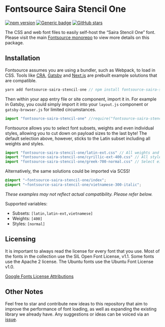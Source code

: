 # Fontsource Saira Stencil One
[![npm version](https://badge.fury.io/js/fontsource-saira-stencil-one.svg)](https://github.com/DecliningLotus/fontsource) [![Generic badge](https://img.shields.io/badge/fontsource-passing-brightgreen)](https://github.com/DecliningLotus/fontsource) [![GitHub stars](https://img.shields.io/github/stars/DecliningLotus/fontsource.svg?style=social&label=Star&maxAge=2592000)](https://GitHub.com/DecliningLotus/fontsource/stargazers/)

The CSS and web font files to easily self-host the “Saira Stencil One” font. Please visit the main [Fontsource monorepo](https://github.com/DecliningLotus/fontsource) to view more details on this package.

## Installation

Fontsource assumes you are using a bundler, such as Webpack, to load in CSS. Tools like [CRA](https://create-react-app.dev/), [Gatsby](https://www.gatsbyjs.org/) and [Next.js](https://nextjs.org/) are prebuilt example solutions that are compatible.

```javascript
yarn add fontsource-saira-stencil-one // npm install fontsource-saira-stencil-one
```

Then within your app entry file or site component, import it in. For example in Gatsby, you could simply import it into your `layout.js` component or `gatsby-browser.js` for limited circumstances.

```javascript
import "fontsource-saira-stencil-one" //require("fontsource-saira-stencil-one")
```

Fontsource allows you to select font subsets, weights and even individual styles, allowing you to cut down on payload sizes to the last byte! The default selection above, however, sticks to the Latin subset including all weights and styles.

```javascript
import "fontsource-saira-stencil-one/latin-ext.css" // All weights and styles included.
import "fontsource-saira-stencil-one/cyrillic-ext-400.css" // All styles included.
import "fontsource-saira-stencil-one/greek-700-normal.css" // Select either normal or italic.
```

Alternatively, the same solutions could be imported via SCSS!

```scss
@import "~fontsource-saira-stencil-one/index";
@import "~fontsource-saira-stencil-one/vietnamese-300-italic";
```

_These examples may not reflect actual compatibility. Please refer below._

Supported variables:
- Subsets: `[latin,latin-ext,vietnamese]`
- Weights: `[400]`
- Styles: `[normal]`

## Licensing 

It is important to always read the license for every font that you use.
Most of the fonts in the collection use the SIL Open Font License, v1.1. Some fonts use the Apache 2 license. The Ubuntu fonts use the Ubuntu Font License v1.0.

[Google Fonts License Attributions](https://fonts.google.com/attribution)

## Other Notes

Feel free to star and contribute new ideas to this repository that aim to improve the performance of font loading, as well as expanding the existing library we already have. Any suggestions or ideas can be voiced via an [issue](https://github.com/DecliningLotus/fontsource/issues).

